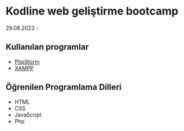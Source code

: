 # Kodline web geliştirme bootcamp

29.08.2022 - 

## Kullanılan programlar

- [PhpStorm ](https://www.jetbrains.com/phpstorm/)
- [XAMPP](https://www.apachefriends.org/tr/)

## Öğrenilen Programlama Dilleri

- HTML
- CSS
- JavaScript
- Php
